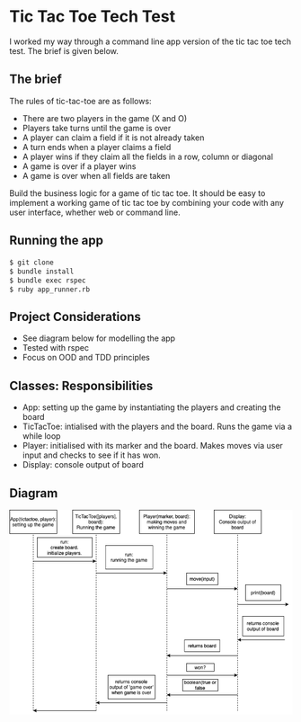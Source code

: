 # Tic Tac Toe Tech Test

I worked my way through a command line app version of the tic tac toe tech test. The brief is given below.

## The brief

The rules of tic-tac-toe are as follows:

* There are two players in the game (X and O)
* Players take turns until the game is over
* A player can claim a field if it is not already taken
* A turn ends when a player claims a field
* A player wins if they claim all the fields in a row, column or diagonal
* A game is over if a player wins
* A game is over when all fields are taken

Build the business logic for a game of tic tac toe. It should be easy to implement a working game of tic tac toe by combining your code with any user interface, whether web or command line.

## Running the app

```
$ git clone
$ bundle install
$ bundle exec rspec
$ ruby app_runner.rb
```

## Project Considerations

* See diagram below for modelling the app
* Tested with rspec
* Focus on OOD and TDD principles

## Classes: Responsibilities

* App: setting up the game by instantiating the players and  creating the board
* TicTacToe: intialised with the players and the board. Runs the game via a while loop
* Player: initialised with its marker and the board. Makes moves via user input and checks to see if it has won.
* Display: console output of board

## Diagram

![Diagram](./diagram.png)
